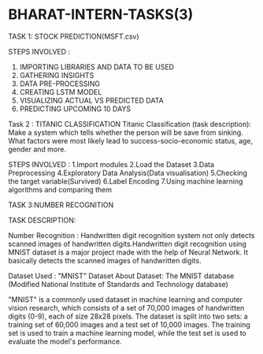 # BHARAT-INTERN-TASKS(3)

TASK 1: STOCK PREDICTION(MSFT.csv)

STEPS INVOLVED :
1. IMPORTING LIBRARIES AND DATA TO BE USED
2. GATHERING INSIGHTS
3. DATA PRE-PROCESSING
4. CREATING LSTM MODEL
5. VISUALIZING ACTUAL VS PREDICTED DATA
6. PREDICTING UPCOMING 10 DAYS

Task 2 : TITANIC CLASSIFICATION
Titanic Classification (task description):
Make a system which tells whether the person will be
save from sinking. What factors were
most likely lead to success-socio-economic
status, age, gender and more.

STEPS INVOLVED :
1.Import modules
2.Load the Dataset
3.Data Preprocessing
4.Exploratory Data Analysis(Data visualisation)
5.Checking the target variable(Survived)
6.Label Encoding 
7.Using machine learning algorithms and comparing them 


TASK 3:NUMBER RECOGNITION

TASK DESCRIPTION:

Number Recognition :
Handwritten digit recognition system not only detects
scanned images of handwritten digits.Handwritten digit
recognition using MNIST dataset is a major project made
with the help of Neural Network. It basically detects
the scanned images of handwritten digits.

Dataset Used : "MNIST" Dataset
About Dataset: The MNIST database (Modified National Institute of Standards and Technology database)

"MNIST" is a commonly used dataset in machine learning and computer vision research, which consists of a set of 70,000 images of handwritten digits (0-9), each of size 28x28 pixels. The dataset is split into two sets: a training set of 60,000 images and a test set of 10,000 images. The training set is used to train a machine learning model, while the test set is used to evaluate the model's performance.

   
